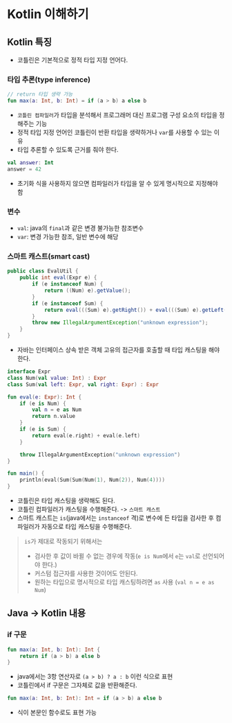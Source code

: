 # Kotlin 이해하기

## Kotlin 특징

- 코틀린은 기본적으로 정적 타입 지정 언어다.

### 타입 추론(type inference)

```kotlin
// return 타입 생략 가능
fun max(a: Int, b: Int) = if (a > b) a else b
```

- `코틀린 컴파일러`가 타입을 분석해서 프로그래머 대신 프로그램 구성 요소의 타입을 정해주는 기능
- 정적 타입 지정 언어인 코틀린이 반환 타입을 생략하거나 `var`를 사용할 수 있는 이유
- 타입 추론할 수 있도록 근거를 줘야 한다.

```kt
val answer: Int
answer = 42
```
- 초기화 식을 사용하지 않으면 컴파일러가 타입을 알 수 있게 명시적으로 지정해야 함

### 변수
- `val`: java의 `final`과 같은 변경 불가능한 참조변수
- `var`: 변경 가능한 참조, 일반 변수에 해당

### 스마트 캐스트(smart cast)

```java
public class EvalUtil {
    public int eval(Expr e) {
        if (e instanceof Num) {
            return ((Num) e).getValue();
        }
        if (e instanceof Sum) {
            return eval(((Sum) e).getRight()) + eval(((Sum) e).getLeft());
        }
        throw new IllegalArgumentException("unknown expression");
    }
}
```
- 자바는 인터페이스 상속 받은 객체 고유의 접근자를 호출할 때 타입 캐스팅을 해야 한다.

```kt
interface Expr
class Num(val value: Int) : Expr
class Sum(val left: Expr, val right: Expr) : Expr

fun eval(e: Expr): Int {
    if (e is Num) {
        val n = e as Num
        return n.value
    }
    if (e is Sum) {
        return eval(e.right) + eval(e.left)
    }

    throw IllegalArgumentException("unknown expression")
}

fun main() {
    println(eval(Sum(Sum(Num(1), Num(2)), Num(4))))
}
```
- 코틀린은 타입 캐스팅을 생략해도 된다.
- 코틀린 컴파일러가 캐스팅을 수행해준다. -> `스마트 캐스트`
- 스마트 캐스트는 `is`(java에서는 `instanceof` 격)로 변수에 든 타입을 검사한 후 컴파일러가 자동으로 타입 캐스팅을 수행해준다.
> `is`가 제대로 작동되기 위해서는
> - 검사한 후 값이 바뀔 수 없는 경우에 작동(`e is Num`에서 `e`는 `val`로 선언되어야 한다.)
> - 커스텀 접근자를 사용한 것이어도 안된다.
> - 원하는 타입으로 명시적으로 타입 캐스팅하려면 `as` 사용 (`val n = e as Num`)

## Java -> Kotlin 내용

### if 구문

```kt
fun max(a: Int, b: Int): Int {
    return if (a > b) a else b
}
```
- java에서는 3항 연산자로 `(a > b) ? a : b` 이런 식으로 표현
- 코틀린에서 if 구문은 그자체로 값을 반환해준다.

```kt
fun max(a: Int, b: Int): Int = if (a > b) a else b
```
- 식이 본문인 함수로도 표현 가능


